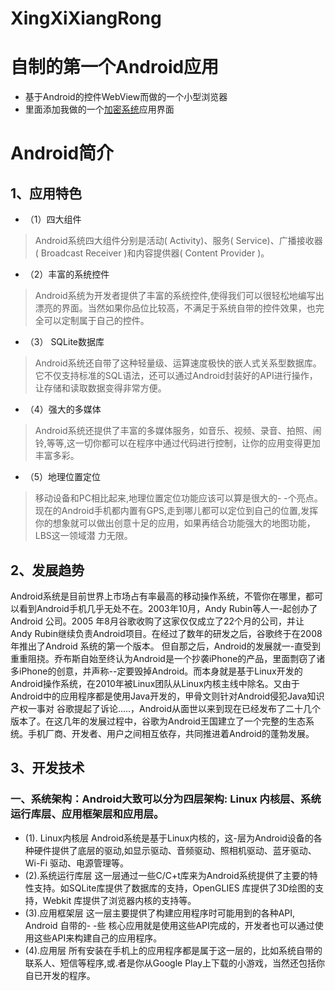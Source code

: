 # XingXiXiangRong
# 自制的第一个Android应用
* 基于Android的控件WebView而做的一个小型浏览器
* 里面添加我做的一个[加密系统](https://github.com/ZhangHeng0805/PassWordSystem)应用界面
# Android简介
 ## 1、应用特色
+ （1）四大组件
> Android系统四大组件分别是活动( Activity)、服务( Service)、广播接收器( Broadcast Receiver )和内容提供器( Content Provider )。
+ （2）丰富的系统控件
> Android系统为开发者提供了丰富的系统控件,使得我们可以很轻松地编写出漂亮的界面。当然如果你品位比较高，不满足于系统自带的控件效果，也完全可以定制属于自己的控件。
+ （3） SQLite数据库
> Android系统还自带了这种轻量级、运算速度极快的嵌人式关系型数据库。它不仅支持标准的SQL语法，还可以通过Android封装好的API进行操作，让存储和读取数据变得非常方便。
+ （4）强大的多媒体
> Android系统还提供了丰富的多媒体服务，如音乐、视频、录音、拍照、闹铃,等等,这一切你都可以在程序中通过代码进行控制，让你的应用变得更加丰富多彩。
+ （5）地理位置定位
> 移动设备和PC相比起来,地理位置定位功能应该可以算是很大的- -个亮点。现在的Android手机都内置有GPS,走到哪儿都可以定位到自己的位置,发挥你的想象就可以做出创意十足的应用，如果再结合功能强大的地图功能，LBS这一领域潜 力无限。
## 2、发展趋势
Android系统是目前世界上市场占有率最高的移动操作系统，不管你在哪里，都可以看到Android手机几乎无处不在。2003年10月，Andy Rubin等人一-起创办了Android 公司。2005 年8月谷歌收购了这家仅仅成立了22个月的公司，并让Andy Rubin继续负责Android项目。在经过了数年的研发之后，谷歌终于在2008年推出了Android 系统的第一个版本。 但自那之后，Android的发展就一-直受到重重阻挠。乔布斯自始至终认为Android是一个抄袭iPhone的产品，里面剽窃了诸多iPhone的创意，并声称--定要毁掉Android。而本身就是基于Linux开发的Android操作系统，在2010年被Linux团队从Linux内核主线中除名。又由于Android中的应用程序都是使用Java开发的，甲骨文则针对Android侵犯Java知识产权一事对 谷歌提起了诉论.....，Android从面世以来到现在已经发布了二十几个版本了。在这几年的发展过程中，谷歌为Android王国建立了一个完整的生态系统。手机厂商、开发者、用户之间相互依存，共同推进着Android的蓬勃发展。
## 3、开发技术
### 一、系统架构：Android大致可以分为四层架构: Linux 内核层、系统运行库层、应用框架层和应用层。
+ (1). Linux内核层
Android系统是基于Linux内核的，这-层为Android设备的各种硬件提供了底层的驱动,如显示驱动、音频驱动、照相机驱动、蓝牙驱动、Wi-Fi 驱动、电源管理等。
+ (2).系统运行库层
这一层通过一些C/C+t库来为Android系统提供了主要的特性支持。如SQLite库提供了数据库的支持，OpenGLIES 库提供了3D绘图的支持，Webkit 库提供了浏览器内核的支持等。
+ (3).应用框架层
这一层主要提供了构建应用程序时可能用到的各种API, Android 自带的- -些 核心应用就是使用这些API完成的，开发者也可以通过使用这些API来构建自己的应用程序。
+ (4).应用层
所有安装在手机上的应用程序都是属于这一层的，比如系统自带的联系人、短信等程序,或.者是你从Google Play上下载的小游戏，当然还包括你自已开发的程序。
